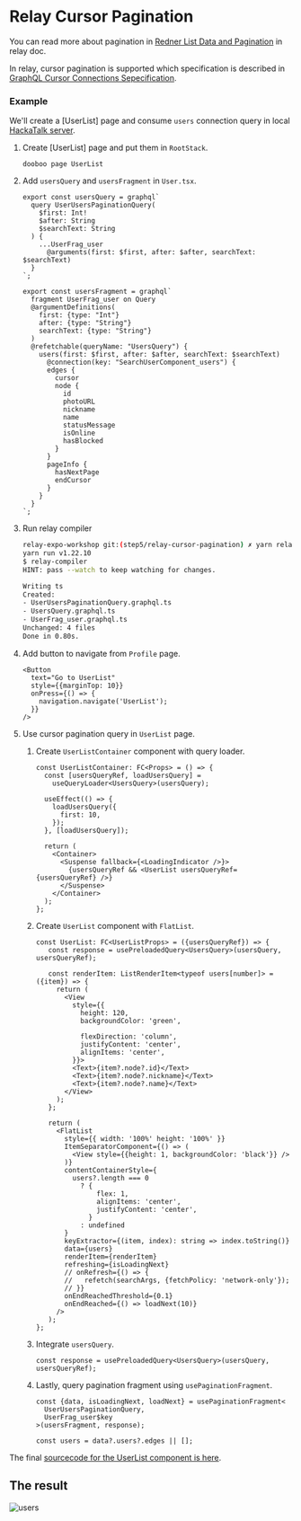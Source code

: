 # Relay Cursor Pagination

You can read more about pagination in [Redner List Data and Pagination](https://relay.dev/docs/guided-tour/list-data/connections) in relay doc.

In relay, cursor pagination is supported which specification is described in [GraphQL Cursor Connections Sepecification](https://relay.dev/graphql/connections.htm).

### Example

We'll create a [UserList] page and consume `users` connection query in local [HackaTalk server](https://website.hackatalk.dev/docs/server/installation).

1. Create [UserList] page and put them in `RootStack`.

   ```
   dooboo page UserList
   ```

2. Add `usersQuery` and `usersFragment` in `User.tsx`.
   ```tsx
   export const usersQuery = graphql`
     query UserUsersPaginationQuery(
       $first: Int!
       $after: String
       $searchText: String
     ) {
       ...UserFrag_user
         @arguments(first: $first, after: $after, searchText: $searchText)
     }
   `;

   export const usersFragment = graphql`
     fragment UserFrag_user on Query
     @argumentDefinitions(
       first: {type: "Int"}
       after: {type: "String"}
       searchText: {type: "String"}
     )
     @refetchable(queryName: "UsersQuery") {
       users(first: $first, after: $after, searchText: $searchText)
         @connection(key: "SearchUserComponent_users") {
         edges {
           cursor
           node {
             id
             photoURL
             nickname
             name
             statusMessage
             isOnline
             hasBlocked
           }
         }
         pageInfo {
           hasNextPage
           endCursor
         }
       }
     }
   `;
   ```

3. Run relay compiler
   ```sh
   relay-expo-workshop git:(step5/relay-cursor-pagination) ✗ yarn relay
   yarn run v1.22.10
   $ relay-compiler
   HINT: pass --watch to keep watching for changes.

   Writing ts
   Created:
   - UserUsersPaginationQuery.graphql.ts
   - UsersQuery.graphql.ts
   - UserFrag_user.graphql.ts
   Unchanged: 4 files
   Done in 0.80s.
   ```

4. Add button to navigate from `Profile` page.
   ```tsx
   <Button
     text="Go to UserList"
     style={{marginTop: 10}}
     onPress={() => {
       navigation.navigate('UserList');
     }}
   />
   ```

5. Use cursor pagination query in `UserList` page.
   1. Create `UserListContainer` component with query loader.
      ```tsx
      const UserListContainer: FC<Props> = () => {
        const [usersQueryRef, loadUsersQuery] =
          useQueryLoader<UsersQuery>(usersQuery);
   
        useEffect(() => {
          loadUsersQuery({
            first: 10,
          });
        }, [loadUsersQuery]);
   
        return (
          <Container>
            <Suspense fallback={<LoadingIndicator />}>
              {usersQueryRef && <UserList usersQueryRef={usersQueryRef} />}
            </Suspense>
          </Container>
        );
      };
      ```
   2. Create `UserList` component with `FlatList`.
      ```tsx
      const UserList: FC<UserListProps> = ({usersQueryRef}) => {
         const response = usePreloadedQuery<UsersQuery>(usersQuery, usersQueryRef);

         const renderItem: ListRenderItem<typeof users[number]> = ({item}) => {
           return (
             <View
               style={{
                 height: 120,
                 backgroundColor: 'green',

                 flexDirection: 'column',
                 justifyContent: 'center',
                 alignItems: 'center',
               }}>
               <Text>{item?.node?.id}</Text>
               <Text>{item?.node?.nickname}</Text>
               <Text>{item?.node?.name}</Text>
             </View>
           );
         };

         return (
           <FlatList
             style={{ width: '100%' height: '100%' }}
             ItemSeparatorComponent={() => (
               <View style={{height: 1, backgroundColor: 'black'}} />
             )}
             contentContainerStyle={
               users?.length === 0
                 ? {
                     flex: 1,
                     alignItems: 'center',
                     justifyContent: 'center',
                   }
                 : undefined
             }
             keyExtractor={(item, index): string => index.toString()}
             data={users}
             renderItem={renderItem}
             refreshing={isLoadingNext}
             // onRefresh={() => {
             //   refetch(searchArgs, {fetchPolicy: 'network-only'});
             // }}
             onEndReachedThreshold={0.1}
             onEndReached={() => loadNext(10)}
           />
         );
      };
      ```
   3. Integrate `usersQuery`.
      ```tsx
      const response = usePreloadedQuery<UsersQuery>(usersQuery, usersQueryRef);
      ```

   4. Lastly, query pagination fragment using `usePaginationFragment`.
      ```tsx
      const {data, isLoadingNext, loadNext} = usePaginationFragment<
        UserUsersPaginationQuery,
        UserFrag_user$key
      >(usersFragment, response);

      const users = data?.users?.edges || [];
      ```

The final [sourcecode for the UserList component is here](https://gist.github.com/hyochan/8b090764a3ebd4450e04d2d99023822a#gistcomment-3816264).


## The result

![users](https://user-images.githubusercontent.com/27461460/126039176-e65d509c-70a9-4575-b2d4-4871a1170484.gif)
